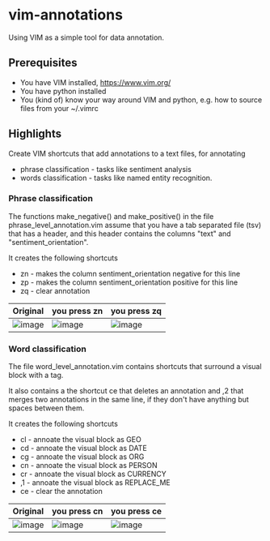 # vim-annotations

Using VIM as a simple tool for data annotation.

## Prerequisites  

- You have VIM installed, https://www.vim.org/
- You have python installed
- You (kind of) know your way around VIM and python, e.g. how to source files from your ~/.vimrc

## Highlights 

Create VIM shortcuts that add annotations to a text files, for annotating
 - phrase classification - tasks like sentiment analysis
 - words classification - tasks like named entity recognition. 

### Phrase classification

The functions make_negative() and make_positive() in the file phrase_level_annotation.vim assume that you have a tab separated file (tsv) that has a header, and this header contains the columns "text" and "sentiment_orientation".

It creates the following shortcuts

- zn - makes the column sentiment_orientation negative for this line
- zp - makes the column sentiment_orientation positive for this line
- zq - clear annotation

| Original | you press zn | you press zq |
| -------- | ------------ | ------------ |
| ![image](https://github.com/user-attachments/assets/6f908aa7-de2c-4658-aea1-5a0a6dde0a9f) | ![image](https://github.com/user-attachments/assets/df5e827d-8a36-4cc3-99ad-c26169fcac30) | ![image](https://github.com/user-attachments/assets/27348530-604f-438c-b612-1493fb601dcb) |



### Word classification

The file word_level_annotation.vim contains shortcuts that surround a visual block with a tag.

It also contains a the shortcut ce that deletes an annotation and ,2 that merges two annotations in the same line, if they don't have anything but spaces between them.

It creates the following shortcuts

- cl - annoate the visual block as GEO
- cd - annoate the visual block as DATE
- cg - annoate the visual block as ORG
- cn - annoate the visual block as PERSON
- cr - annoate the visual block as CURRENCY
- ,1 - annoate the visual block as REPLACE_ME
- ce - clear the annotation

| Original | you press cn | you press ce |
| -------- | ------------ | ------------ |
| ![image](https://github.com/user-attachments/assets/5a756b6b-281a-44e4-8b46-b4147055324a) | ![image](https://github.com/user-attachments/assets/fe60d2d0-7ee5-4bac-844b-d8c55ff4e71b) | ![image](https://github.com/user-attachments/assets/51398e0b-e338-4ce2-a2e7-246937ad0d70) |





